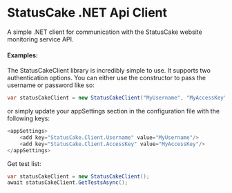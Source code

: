 # StatusCake .NET Api Client
A simple .NET client for communication with the StatusCake website monitoring service API.

#### Examples:

The StatusCakeClient library is incredibly simple to use. It supports two authentication options. You can either use the constructor to pass the username or password like so:
```c#
var statusCakeClient = new StatusCakeClient("MyUsername", "MyAccessKey");
```
or simply update your appSettings section in the configuration file with the following keys:
```c#
<appSettings>
    <add key="StatusCake.Client.Username" value="MyUsername"/>
    <add key="StatusCake.Client.AccessKey" value="MyAccessKey"/>
</appSettings>
```

Get test list:

```c#
var statusCakeClient = new StatusCakeClient();
await statusCakeClient.GetTestsAsync();
```
